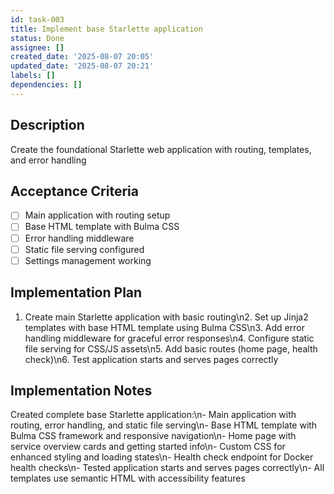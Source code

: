 ```yaml
---
id: task-003
title: Implement base Starlette application
status: Done
assignee: []
created_date: '2025-08-07 20:05'
updated_date: '2025-08-07 20:21'
labels: []
dependencies: []
---
```


## Description

Create the foundational Starlette web application with routing, templates, and error handling

## Acceptance Criteria

- [ ] Main application with routing setup
- [ ] Base HTML template with Bulma CSS
- [ ] Error handling middleware
- [ ] Static file serving configured
- [ ] Settings management working

## Implementation Plan

1. Create main Starlette application with basic routing\n2. Set up Jinja2 templates with base HTML template using Bulma CSS\n3. Add error handling middleware for graceful error responses\n4. Configure static file serving for CSS/JS assets\n5. Add basic routes (home page, health check)\n6. Test application starts and serves pages correctly

## Implementation Notes

Created complete base Starlette application:\n- Main application with routing, error handling, and static file serving\n- Base HTML template with Bulma CSS framework and responsive navigation\n- Home page with service overview cards and getting started info\n- Custom CSS for enhanced styling and loading states\n- Health check endpoint for Docker health checks\n- Tested application starts and serves pages correctly\n- All templates use semantic HTML with accessibility features
